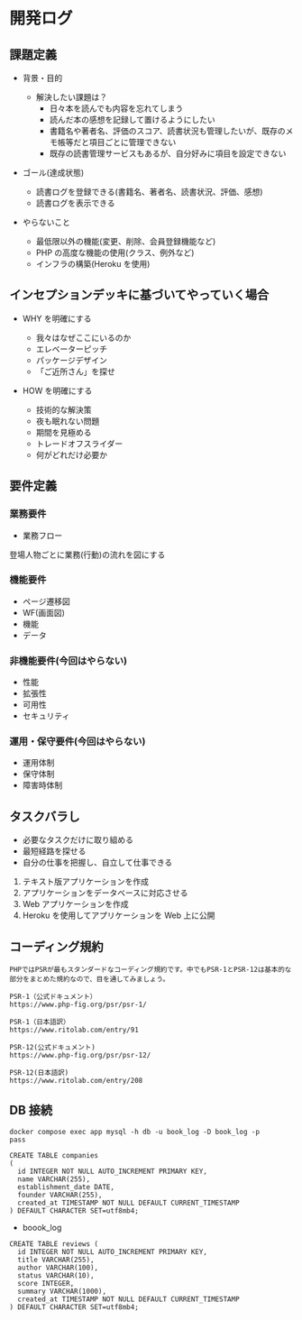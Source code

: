 # 開発ログ

## 課題定義

- 背景・目的

  - 解決したい課題は？
    - 日々本を読んでも内容を忘れてしまう
    - 読んだ本の感想を記録して置けるようにしたい
    - 書籍名や著者名、評価のスコア、読書状況も管理したいが、既存のメモ帳等だと項目ごとに管理できない
    - 既存の読書管理サービスもあるが、自分好みに項目を設定できない

- ゴール(達成状態)

  - 読書ログを登録できる(書籍名、著者名、読書状況、評価、感想)
  - 読書ログを表示できる

- やらないこと
  - 最低限以外の機能(変更、削除、会員登録機能など)
  - PHP の高度な機能の使用(クラス、例外など)
  - インフラの構築(Heroku を使用)

## インセプションデッキに基づいてやっていく場合

- WHY を明確にする

  - 我々はなぜここにいるのか
  - エレベーターピッチ
  - パッケージデザイン
  - 「ご近所さん」を探せ

- HOW を明確にする
  - 技術的な解決策
  - 夜も眠れない問題
  - 期間を見極める
  - トレードオフスライダー
  - 何がどれだけ必要か

## 要件定義

### 業務要件

- 業務フロー

登場人物ごとに業務(行動)の流れを図にする

### 機能要件

- ページ遷移図
- WF(画面図)
- 機能
- データ

### 非機能要件(今回はやらない)

- 性能
- 拡張性
- 可用性
- セキュリティ

### 運用・保守要件(今回はやらない)

- 運用体制
- 保守体制
- 障害時体制

## タスクバラし

- 必要なタスクだけに取り組める
- 最短経路を探せる
- 自分の仕事を把握し、自立して仕事できる

1. テキスト版アプリケーションを作成
2. アプリケーションをデータベースに対応させる
3. Web アプリケーションを作成
4. Heroku を使用してアプリケーションを Web 上に公開

## コーディング規約

```
PHPではPSRが最もスタンダードなコーディング規約です。中でもPSR-1とPSR-12は基本的な部分をまとめた規約なので、目を通してみましょう。

PSR-1（公式ドキュメント）
https://www.php-fig.org/psr/psr-1/

PSR-1（日本語訳）
https://www.ritolab.com/entry/91

PSR-12(公式ドキュメント)
https://www.php-fig.org/psr/psr-12/

PSR-12(日本語訳)
https://www.ritolab.com/entry/208
```

## DB 接続

```
docker compose exec app mysql -h db -u book_log -D book_log -p
pass
```

```
CREATE TABLE companies
(
  id INTEGER NOT NULL AUTO_INCREMENT PRIMARY KEY,
  name VARCHAR(255),
  establishment_date DATE,
  founder VARCHAR(255),
  created_at TIMESTAMP NOT NULL DEFAULT CURRENT_TIMESTAMP
) DEFAULT CHARACTER SET=utf8mb4;
```

- boook_log

```
CREATE TABLE reviews (
  id INTEGER NOT NULL AUTO_INCREMENT PRIMARY KEY,
  title VARCHAR(255),
  author VARCHAR(100),
  status VARCHAR(10),
  score INTEGER,
  summary VARCHAR(1000),
  created_at TIMESTAMP NOT NULL DEFAULT CURRENT_TIMESTAMP
) DEFAULT CHARACTER SET=utf8mb4;
```
